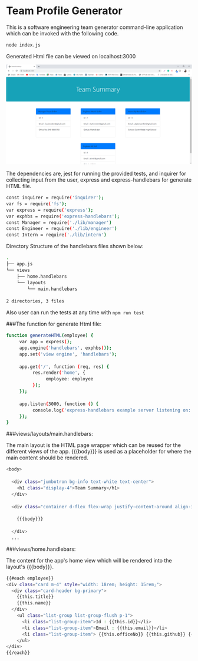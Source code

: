 # Team Profile Generator
This is a software engineering team generator command-line application which can be invoked with the following code. 

```sh
node index.js
```

Generated Html file can be viewed on localhost:3000

![Alt Text](./Assets/screen.png)



The dependencies are, jest for running the provided tests, and inquirer for collecting input from the user, express and express-handlebars for generate HTML file. 

```sh
const inquirer = require('inquirer');
var fs = require('fs');
var express = require('express');
var exphbs = require('express-handlebars');
const Manager = require('./lib/manager')
const Engineer = require('./lib/engineer')
const Intern = require('./lib/intern')
```

Directory Structure of the handlebars files shown below:

```sh
.
├── app.js
└── views
    ├── home.handlebars
    └── layouts
        └── main.handlebars

2 directories, 3 files
```

Also user can run the tests at any time with `npm run test`


###The function for generate Html file:
```sh
function generateHTML(employee) {
     var app = express();
     app.engine('handlebars', exphbs());
     app.set('view engine', 'handlebars');

     app.get('/', function (req, res) {
          res.render('home', {
               employee: employee
          });
     });

     app.listen(3000, function () {
          console.log('express-handlebars example server listening on: 3000');
     });
}
```


###views/layouts/main.handlebars:

The main layout is the HTML page wrapper which can be reused for the different views of the app. {{{body}}} is used as a placeholder for where the main content should be rendered.

```sh
<body>

  <div class="jumbotron bg-info text-white text-center">
    <h1 class="display-4">Team Summary</h1>
  </div>

  <div class="container d-flex flex-wrap justify-content-around align-items-start">

    {{{body}}}

  </div>
  ...
```

###views/home.handlebars:

The content for the app's home view which will be rendered into the layout's {{{body}}}.

```sh
{{#each employee}}
<div class="card m-4" style="width: 18rem; height: 15rem;">
  <div class="card-header bg-primary">
    {{this.title}}
    {{this.name}}
  </div>
    <ul class="list-group list-group-flush p-1">
      <li class="list-group-item">Id : {{this.id}}</li>
      <li class="list-group-item">Email : {{this.email}}</li>
      <li class="list-group-item"> {{this.officeNo}} {{this.github}} {{this.schoolName}} </li>
    </ul>
</div>
{{/each}}
```